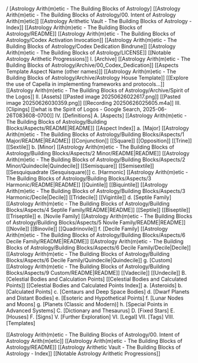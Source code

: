 / [Astrology Arith(m)etic - The Building Blocks of Astrology]
	[[Astrology Arith(m)etic - The Building Blocks of Astrology/00. Intent of Astrology Arith(m)etic]]
	[[Astrology Arithetic Vault - The Building Blocks of Astrology - Index]]
	[[Astrology Arith(m)etic - The Building Blocks of Astrology/README]]
	[[Astrology Arith(m)etic - The Building Blocks of Astrology/Codex Activation Invocation]]
	[[Astrology Arith(m)etic - The Building Blocks of Astrology/Codex Dedication Bindrune]]
	[[Astrology Arith(m)etic - The Building Blocks of Astrology/LICENSE]]
	[[Notable Astrology Arithetic Progressions]]
I. [Archive]
	[[Astrology Arith(m)etic - The Building Blocks of Astrology/Archive/00_Codex_Dedication]]
	[[Aspects Template Aspect Name (other names)]]
	[[Astrology Arith(m)etic - The Building Blocks of Astrology/Archive/Astrology House Template]]
	[[Explore the use of Capella in implementing frameworks and protocols…]]
	[[Astrology Arith(m)etic - The Building Blocks of Astrology/Archive/Spirit of the Logos]]
II. [Assets]
	[[Pasted image 20250626022617.png]]
	[[Pasted image 20250626030359.png]]
	[[Recording 20250626025605.m4a]]
III. [Clipings]
	[[what is the Spirit of Logos - Google Search, 2025-06-26T083608-0700]]
IV. [Definitions]
	A. [Aspects]
		[[Astrology Arith(m)etic - The Building Blocks of Astrology/Building Blocks/Aspects/README|README]]
		[[Aspect Index]]
		a. [Major]
			[[Astrology Arith(m)etic - The Building Blocks of Astrology/Building Blocks/Aspects/1 Major/README|README]]
			[[Conjunction]]
			[[Square]]
			[[Opposition]]
			[[Trine]]
			[[Sextile]]
		b. [Minor]
			[[Astrology Arith(m)etic - The Building Blocks of Astrology/Building Blocks/Aspects/2 Minor/README|README]]
			[[Astrology Arith(m)etic - The Building Blocks of Astrology/Building Blocks/Aspects/2 Minor/Quindecile|Quindecile]]
			[[Semisquare]]
			[[Semisextile]]
			[[Sesquiquadrate (Sesquisquare)]]
		c. [Harmonic]
			[[Astrology Arith(m)etic - The Building Blocks of Astrology/Building Blocks/Aspects/3 Harmonic/README|README]]
			[[Quintile]]
			[[Biquintile]]
			[[Astrology Arith(m)etic - The Building Blocks of Astrology/Building Blocks/Aspects/3 Harmonic/Decile|Decile]]
			[[Tridecile]]
			[[Vigintile]]
		d. [Septile Family]
			[[Astrology Arith(m)etic - The Building Blocks of Astrology/Building Blocks/Aspects/4 Septile Family/README|README]]
			[[Septile]]
			[[Biseptile]]
			[[Triseptile]]
		e. [Novile Family]
			[[Astrology Arith(m)etic - The Building Blocks of Astrology/Building Blocks/Aspects/5 Novile Family/README|README]]
			[[Novile]]
			[[Binovile]]
			[[Quadrinovile]]
		f. [Decile Family]
			[[Astrology Arith(m)etic - The Building Blocks of Astrology/Building Blocks/Aspects/6 Decile Family/README|README]]
			[[Astrology Arith(m)etic - The Building Blocks of Astrology/Building Blocks/Aspects/6 Decile Family/Decile|Decile]]
			[[Astrology Arith(m)etic - The Building Blocks of Astrology/Building Blocks/Aspects/6 Decile Family/Quindecile|Quindecile]]
		g. [Custom]
			[[Astrology Arith(m)etic - The Building Blocks of Astrology/Building Blocks/Aspects/9 Custom/README|README]]
			[[Vadecile]]
			[[Undecile]]
	B. [Celestial Bodies and Calculation Points]
		[[Celestial Bodies and Calculated Points]]
		[[Celestial Bodies and Calculated Points Index]]
		a. [Asteroids]
		b. [Calculated Points]
		c. [Centaurs and Deep Space Bodies]
		d. [Dwarf Planets and Distant Bodies]
		e. [Esoteric and Hypothetical Points]
		f. [Lunar Nodes and Moons]
		g. [Planets (Classic and Modern)]
		h. [Special Points in Advanced Systems]
	C. [Dictionary and Thesaurus]
	D. [Fixed Stars]
	E. [Houses]
	F. [Signs]
V. [Further Exploration]
VI. [Legal]
VII. [Tags]
VIII. [Templates]

[[Astrology Arith(m)etic - The Building Blocks of Astrology/00. Intent of Astrology Arith(m)etic]]
[[Astrology Arith(m)etic - The Building Blocks of Astrology/README]]
[[Astrology Arithetic Vault - The Building Blocks of Astrology - Index]]
[[Notable Astrology Arithetic Progressions]]
